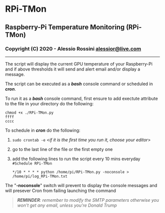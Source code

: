 

# RPi-TMon
## Raspberry-Pi Temperature Monitoring (RPi-TMon)

### Copyright (C) 2020 - Alessio Rossini <alessior@live.com> 
--- 
The script will display the current GPU temperature of your Raspberry-Pi and if above thresholds it will send and alert email and/or display a message. 

The script can be executed as a ***bash*** console command or scheduled in ***cron***.

To run it as a ***bash*** console command, first ensure to add exectute attribute to the file in your directory do the following:

    chmod +x ./RPi-TMon.py
    ffff
    cccc

To schedule in ***cron*** do the following:
 1. `sudo crontab -e`  <*if it is the first time you run it, choose your editor*>
 2. go to the last line of the file or the first empty one
 3. add the following lines to run the script every 10 mins everyday
		`#Schedule RPi-TMon`
		
		*/10 * * * * python /home/pi/RPi-TMon.py -noconsole > /home/pi/log_RPi-TMon.txt 
  

The "**-noconsole**" switch will prevent to display the console messages and will presever Cron from failing launching the command

> ***REMINDER**: remember to modify the SMTP parameters otherwise you won't get any email, unless you're Donald Trump*



<!--stackedit_data:
eyJoaXN0b3J5IjpbLTE0MjY3OTc5MTIsMTA3MDM3Mjc5XX0=
-->